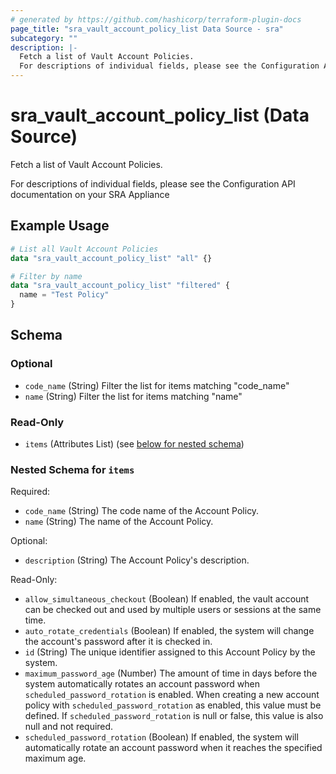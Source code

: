 ```yaml
---
# generated by https://github.com/hashicorp/terraform-plugin-docs
page_title: "sra_vault_account_policy_list Data Source - sra"
subcategory: ""
description: |-
  Fetch a list of Vault Account Policies.
  For descriptions of individual fields, please see the Configuration API documentation on your SRA Appliance
---
```


# sra_vault_account_policy_list (Data Source)

Fetch a list of Vault Account Policies.

For descriptions of individual fields, please see the Configuration API documentation on your SRA Appliance

## Example Usage

```terraform
# List all Vault Account Policies
data "sra_vault_account_policy_list" "all" {}

# Filter by name
data "sra_vault_account_policy_list" "filtered" {
  name = "Test Policy"
}
```

<!-- schema generated by tfplugindocs -->
## Schema

### Optional

- `code_name` (String) Filter the list for items matching "code_name"
- `name` (String) Filter the list for items matching "name"

### Read-Only

- `items` (Attributes List) (see [below for nested schema](#nestedatt--items))

<a id="nestedatt--items"></a>
### Nested Schema for `items`

Required:

- `code_name` (String) The code name of the Account Policy.
- `name` (String) The name of the Account Policy.

Optional:

- `description` (String) The Account Policy's description.

Read-Only:

- `allow_simultaneous_checkout` (Boolean) If enabled, the vault account can be checked out and used by multiple users or sessions at the same time.
- `auto_rotate_credentials` (Boolean) If enabled, the system will change the account's password after it is checked in.
- `id` (String) The unique identifier assigned to this Account Policy by the system.
- `maximum_password_age` (Number) The amount of time in days before the system automatically rotates an account password when `scheduled_password_rotation` is enabled. When creating a new account policy with `scheduled_password_rotation` as enabled, this value must be defined. If `scheduled_password_rotation` is null or false, this value is also null and not required.
- `scheduled_password_rotation` (Boolean) If enabled, the system will automatically rotate an account password when it reaches the specified maximum age.


